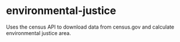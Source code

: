 # environmental-justice

Uses the census API to download data from census.gov and calculate environmental justice area.
